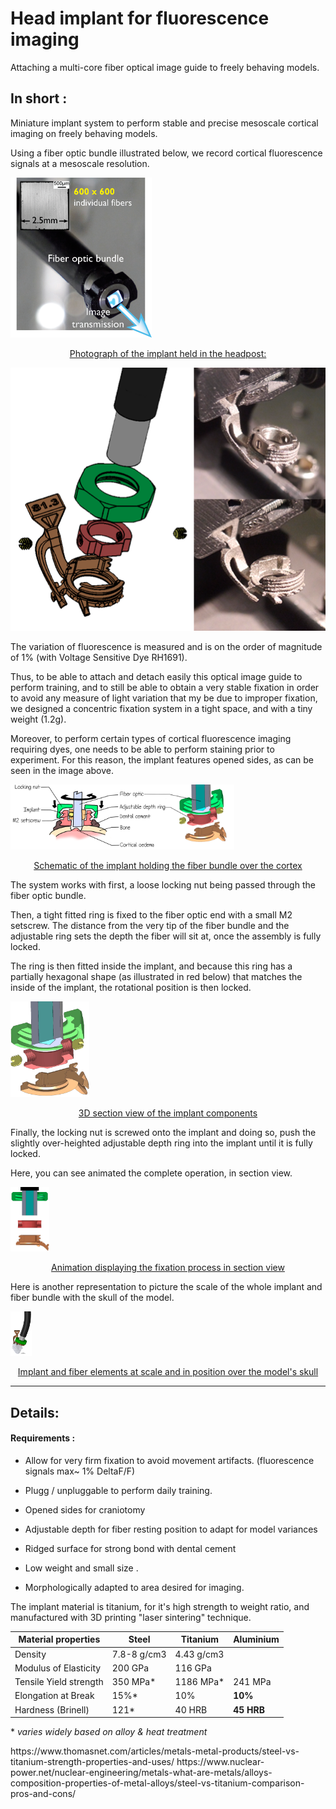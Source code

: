 # Head implant for fluorescence imaging

Attaching a multi-core fiber optical image guide to freely behaving models.

## In short :

Miniature implant system to perform stable and precise mesoscale cortical imaging on freely behaving models.

Using a fiber optic bundle illustrated below, we record cortical fluorescence signals at a mesoscale resolution.

<img src="Fibroscopy_schematic.png" alt="Fibroscopy_schematic" style="zoom:25%;" />



<p style="text-align : center; text-decoration: underline;">Photograph of the implant held in the headpost:</p>

![Photo - Schema](./Schema_photo1.png)

The variation of fluorescence is measured and is on the order of magnitude of 1% (with Voltage Sensitive Dye RH1691).

Thus, to be able to attach and detach easily this optical image guide to perform training, and to still be able to obtain a very stable fixation in order to avoid any measure of light variation that my be due to improper fixation, we designed a concentric fixation system in a tight space, and with a tiny weight (1.2g).

Moreover, to perform certain types of cortical fluorescence imaging requiring dyes, one needs to be able to perform staining prior to experiment. For this reason, the implant features opened sides, as can be seen in the image above.



<img src="schemaDessinCrane.png" alt="DessinschemaCrane" style="zoom:35%;" />

<p style="text-align : center; text-decoration: underline;">Schematic of the implant holding the fiber bundle over the cortex</p>

The system works with first, a loose locking nut being passed through the fiber optic bundle. 

Then, a tight fitted ring is fixed to the fiber optic end with a small M2 setscrew. The distance from the very tip of the fiber bundle and the adjustable ring sets the depth the fiber will sit at, once the assembly is fully locked.

The ring is then fitted inside the implant, and because this ring has a partially hexagonal shape (as illustrated in red below) that matches the inside of the implant, the rotational position is then locked.

<img src="schema_5.png" alt="schema_5" style="zoom: 15%;" />

<p style="text-align : center; text-decoration: underline;">3D section view of the implant components</p>

Finally, the locking nut is screwed onto the implant and doing so, push the slightly over-heighted adjustable depth ring into the implant until it is fully locked.

Here, you can see animated the complete operation, in section view.

<img src="ImplantSchema.gif" alt="Impplant fixation animation" style="zoom:10%;" />

<p style="text-align : center; text-decoration: underline;">Animation displaying the fixation process in section view</p>



Here is another representation to picture the scale of the whole implant and fiber bundle with the skull of the model.



<img src="schema_4.png" alt="schema_4" style="zoom:7%;" />

<p style="text-align : center; text-decoration: underline;">Implant and fiber elements at scale and in position over the model's skull</p>



_____________

## Details:

#### Requirements :

- Allow for very firm fixation to avoid movement artifacts. (fluorescence signals max~ 1% DeltaF/F)
- Plugg / unpluggable to perform daily training.

- Opened sides for craniotomy
- Adjustable depth for fiber resting position to adapt for model variances
- Ridged surface for strong bond with dental cement
- Low weight and small size .
- Morphologically adapted to area desired for imaging.







The implant material is titanium, for it's high strength to weight ratio, and manufactured with 3D printing "laser sintering" technique.

| **Material properties** | **Steel**   | **Titanium** | Aluminium  |
| ----------------------- | ----------- | ------------ | ---------- |
| Density                 | 7.8-8 g/cm3 | 4.43 g/cm3   |            |
| Modulus of Elasticity   | 200 GPa     | 116 GPa      |            |
| Tensile Yield strength  | 350 MPa*    | 1186 MPa*    | 241 MPa    |
| Elongation at Break     | 15%*        | 10%          | **10%**    |
| Hardness (Brinell)      | 121*        | 40 HRB       | **45 HRB** |

\*  *varies widely based on alloy & heat treatment*

<div class = "source">
https://www.thomasnet.com/articles/metals-metal-products/steel-vs-titanium-strength-properties-and-uses/
https://www.nuclear-power.net/nuclear-engineering/metals-what-are-metals/alloys-composition-properties-of-metal-alloys/steel-vs-titanium-comparison-pros-and-cons/

</div>





<!--VSD awake staining : using high resolution SLA 3D printing with flexible resin to create liquid tight chamber.-->





<!--Protection across days : head cap made in plastic with markings to identify models.-->



